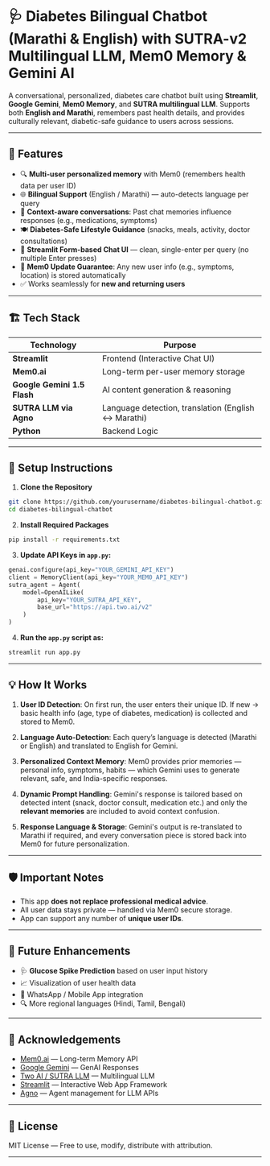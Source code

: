 # 🩺 Diabetes Bilingual Chatbot (Marathi & English) with SUTRA-v2 Multilingual LLM, Mem0 Memory & Gemini AI

A conversational, personalized, diabetes care chatbot built using **Streamlit**, **Google Gemini**, **Mem0 Memory**, and **SUTRA multilingual LLM**.
Supports both **English and Marathi**, remembers past health details, and provides culturally relevant, diabetic-safe guidance to users across sessions.

---

## 🚀 Features

* 🔍 **Multi-user personalized memory** with Mem0 (remembers health data per user ID)
* 🌐 **Bilingual Support** (English / Marathi) — auto-detects language per query
* 🧠 **Context-aware conversations**: Past chat memories influence responses (e.g., medications, symptoms)
* 🍽️ **Diabetes-Safe Lifestyle Guidance** (snacks, meals, activity, doctor consultations)
* 🔄 **Streamlit Form-based Chat UI** — clean, single-enter per query (no multiple Enter presses)
* 💾 **Mem0 Update Guarantee**: Any new user info (e.g., symptoms, location) is stored automatically
* ✅ Works seamlessly for **new and returning users**

---

## 🏗️ Tech Stack

| Technology                  | Purpose                                              |
| --------------------------- | ---------------------------------------------------- |
| **Streamlit**               | Frontend (Interactive Chat UI)                       |
| **Mem0.ai**                 | Long-term per-user memory storage                    |
| **Google Gemini 1.5 Flash** | AI content generation & reasoning                    |
| **SUTRA LLM via Agno**      | Language detection, translation (English ↔️ Marathi) |
| **Python**                  | Backend Logic                                        |

---

## 🔧 Setup Instructions

1. **Clone the Repository**

```bash
git clone https://github.com/yourusername/diabetes-bilingual-chatbot.git
cd diabetes-bilingual-chatbot
```

2. **Install Required Packages**

```bash
pip install -r requirements.txt
```

3. **Update API Keys in `app.py`:**

```python
genai.configure(api_key="YOUR_GEMINI_API_KEY")
client = MemoryClient(api_key="YOUR_MEM0_API_KEY")
sutra_agent = Agent(
    model=OpenAILike(
        api_key="YOUR_SUTRA_API_KEY",
        base_url="https://api.two.ai/v2"
    )
)
```

4. **Run the `app.py` script as:**
   
```python
streamlit run app.py
```

---

## 💡 How It Works

1. **User ID Detection**:
   On first run, the user enters their unique ID.
   If new → basic health info (age, type of diabetes, medication) is collected and stored to Mem0.

2. **Language Auto-Detection**:
   Each query’s language is detected (Marathi or English) and translated to English for Gemini.

3. **Personalized Context Memory**:
   Mem0 provides prior memories — personal info, symptoms, habits — which Gemini uses to generate relevant, safe, and India-specific responses.

4. **Dynamic Prompt Handling**:
   Gemini's response is tailored based on detected intent (snack, doctor consult, medication etc.) and only the **relevant memories** are included to avoid context confusion.

5. **Response Language & Storage**:
   Gemini's output is re-translated to Marathi if required, and every conversation piece is stored back into Mem0 for future personalization.

---

## 🛡️ Important Notes

* This app **does not replace professional medical advice**.
* All user data stays private — handled via Mem0 secure storage.
* App can support any number of **unique user IDs**.

---

## 🚧 Future Enhancements

* 🩺 **Glucose Spike Prediction** based on user input history
* 📈 Visualization of user health data
* 📲 WhatsApp / Mobile App integration
* 🔍 More regional languages (Hindi, Tamil, Bengali)

---

## 🙏 Acknowledgements

* [Mem0.ai](https://mem0.ai) — Long-term Memory API
* [Google Gemini](https://ai.google.dev) — GenAI Responses
* [Two AI / SUTRA LLM](https://two.ai) — Multilingual LLM
* [Streamlit](https://streamlit.io) — Interactive Web App Framework
* [Agno](https://pypi.org/project/agno/) — Agent management for LLM APIs

---

## 📜 License

MIT License — Free to use, modify, distribute with attribution.

---

